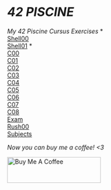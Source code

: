 # *42 PISCINE*
*My 42 Piscine Cursus Exercises*
 *<br />[Shell00](https://github.com/Yakupacs/42piscine/tree/master/Shell00)  <br /> [Shell01](https://github.com/Yakupacs/42piscine/tree/master/Shell01) 
 *<br />[C00](https://github.com/Yakupacs/42piscine/tree/master/C00) <br />[C01](https://github.com/Yakupacs/42piscine/tree/master/C01) <br />[C02](https://github.com/Yakupacs/42piscine/tree/master/C02)
  <br />[C03](https://github.com/Yakupacs/42piscine/tree/master/C03) <br />[C04](https://github.com/Yakupacs/42piscine/tree/master/C04) <br />[C05](https://github.com/Yakupacs/42piscine/tree/master/C05)
   <br />[C06](https://github.com/Yakupacs/42piscine/tree/master/C06) <br />[C07](https://github.com/Yakupacs/42piscine/tree/master/C07) <br />[C08](https://github.com/Yakupacs/42piscine/tree/master/C08)
    <br />[Exam](https://github.com/Yakupacs/42piscine/tree/master/Exam) <br />[Rush00](https://github.com/Yakupacs/42piscine/tree/master/Rush00) <br />[Subjects](https://github.com/Yakupacs/42piscine/tree/master/Subjects)

*Now you can buy me a coffee! <3*

<a href="https://www.buymeacoffee.com/yakupacs" target="_blank"><img src="https://cdn.buymeacoffee.com/buttons/v2/default-yellow.png" alt="Buy Me A Coffee" style="height: 60px !important;width: 217px !important;" ></a>
